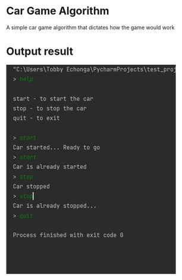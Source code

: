 # Car Game Algorithm
A simple car game algorithm that dictates how the game would work

##
# Output result
![alt text](https://github.com/TobbyEchonga/car_game_algorithm/blob/main/car_ouput.JPG?raw=true)
